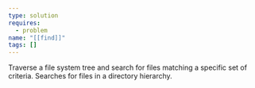 ```yaml
---
type: solution
requires:
  - problem
name: "[[find]]"
tags: []
---
```

Traverse a file system tree and search for files matching a specific set of criteria.
Searches for files in a directory hierarchy.